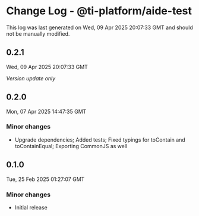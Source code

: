 # Change Log - @ti-platform/aide-test

This log was last generated on Wed, 09 Apr 2025 20:07:33 GMT and should not be manually modified.

## 0.2.1
Wed, 09 Apr 2025 20:07:33 GMT

_Version update only_

## 0.2.0
Mon, 07 Apr 2025 14:47:35 GMT

### Minor changes

- Upgrade dependencies; Added tests; Fixed typings for toContain and toContainEqual; Exporting CommonJS as well

## 0.1.0
Tue, 25 Feb 2025 01:27:07 GMT

### Minor changes

- Initial release


